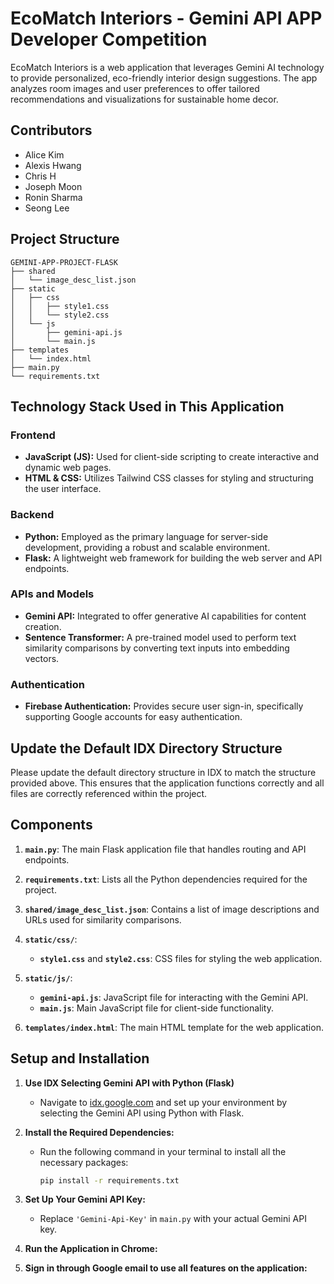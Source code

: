# EcoMatch Interiors - Gemini API APP Developer Competition

EcoMatch Interiors is a web application that leverages Gemini AI technology to provide personalized, eco-friendly interior design suggestions. The app analyzes room images and user preferences to offer tailored recommendations and visualizations for sustainable home decor.

## Contributors
- Alice Kim
- Alexis Hwang
- Chris H
- Joseph Moon
- Ronin Sharma
- Seong Lee

## Project Structure

```plaintext
GEMINI-APP-PROJECT-FLASK
├── shared
│   └── image_desc_list.json
├── static
│   ├── css
│   │   ├── style1.css
│   │   └── style2.css
│   └── js
│       ├── gemini-api.js
│       └── main.js
├── templates
│   └── index.html
├── main.py
└── requirements.txt
```
## Technology Stack Used in This Application

### Frontend

- **JavaScript (JS):** Used for client-side scripting to create interactive and dynamic web pages.
- **HTML & CSS:** Utilizes Tailwind CSS classes for styling and structuring the user interface.

### Backend

- **Python:** Employed as the primary language for server-side development, providing a robust and scalable environment.
- **Flask:** A lightweight web framework for building the web server and API endpoints.

### APIs and Models

- **Gemini API:** Integrated to offer generative AI capabilities for content creation.
- **Sentence Transformer:** A pre-trained model used to perform text similarity comparisons by converting text inputs into embedding vectors.

### Authentication

- **Firebase Authentication:** Provides secure user sign-in, specifically supporting Google accounts for easy authentication.


## Update the Default IDX Directory Structure

Please update the default directory structure in IDX to match the structure provided above. This ensures that the application functions correctly and all files are correctly referenced within the project.

## Components

1. **`main.py`**: The main Flask application file that handles routing and API endpoints.

2. **`requirements.txt`**: Lists all the Python dependencies required for the project.

3. **`shared/image_desc_list.json`**: Contains a list of image descriptions and URLs used for similarity comparisons.

4. **`static/css/`**:
   - **`style1.css`** and **`style2.css`**: CSS files for styling the web application.

5. **`static/js/`**:
   - **`gemini-api.js`**: JavaScript file for interacting with the Gemini API.
   - **`main.js`**: Main JavaScript file for client-side functionality.

6. **`templates/index.html`**: The main HTML template for the web application.

## Setup and Installation

1. **Use IDX Selecting Gemini API with Python (Flask)**

   - Navigate to [idx.google.com](https://idx.google.com) and set up your environment by selecting the Gemini API using Python with Flask.

2. **Install the Required Dependencies:**

   - Run the following command in your terminal to install all the necessary packages:
     ```bash
     pip install -r requirements.txt
     ```

3. **Set Up Your Gemini API Key:**

   - Replace `'Gemini-Api-Key'` in `main.py` with your actual Gemini API key.

4. **Run the Application in Chrome:**

5. **Sign in through Google email to use all features on the application:**
